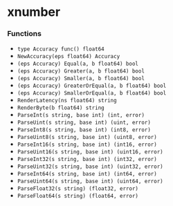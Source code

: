# xnumber

### Functions

+ `type Accuracy func() float64`
+ `NewAccuracy(eps float64) Accuracy`
+ `(eps Accuracy) Equal(a, b float64) bool`
+ `(eps Accuracy) Greater(a, b float64) bool`
+ `(eps Accuracy) Smaller(a, b float64) bool`
+ `(eps Accuracy) GreaterOrEqual(a, b float64) bool`
+ `(eps Accuracy) SmallerOrEqual(a, b float64) bool`
+ `RenderLatency(ns float64) string`
+ `RenderByte(b float64) string`
+ `ParseInt(s string, base int) (int, error)`
+ `ParseUint(s string, base int) (uint, error)`
+ `ParseInt8(s string, base int) (int8, error)`
+ `ParseUint8(s string, base int) (uint8, error)`
+ `ParseInt16(s string, base int) (int16, error)`
+ `ParseUint16(s string, base int) (uint16, error)`
+ `ParseInt32(s string, base int) (int32, error)`
+ `ParseUint32(s string, base int) (uint32, error)`
+ `ParseInt64(s string, base int) (int64, error)`
+ `ParseUint64(s string, base int) (uint64, error)`
+ `ParseFloat32(s string) (float32, error)`
+ `ParseFloat64(s string) (float64, error)`
